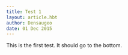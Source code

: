 ```yaml
---
title: Test 1
layout: article.hbt
author: Densaugeo
date: 01 Dec 2015
---
```

This is the first test. It should go to the bottom.
